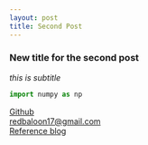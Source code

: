 ```yaml
---
layout: post
title: Second Post
---
```


### New title for the second post
*this is subtitle*






```python
import numpy as np
```
[Github](https://github.com/limhyesu98)<br>
[redbaloon17@gmail.com](mailto:redbaloon17@gmail.com)<br>
[Reference blog](https://thdev.net/653)
